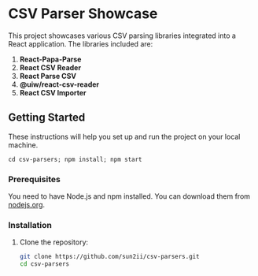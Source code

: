 # CSV Parser Showcase

This project showcases various CSV parsing libraries integrated into a React application. The libraries included are:

1. **React-Papa-Parse**
2. **React CSV Reader**
3. **React Parse CSV**
4. **@uiw/react-csv-reader**
5. **React CSV Importer**

## Getting Started

These instructions will help you set up and run the project on your local machine.

`cd csv-parsers; npm install; npm start`

### Prerequisites

You need to have Node.js and npm installed. You can download them from [nodejs.org](https://nodejs.org/).

### Installation

1. Clone the repository:
   ```sh
   git clone https://github.com/sun2ii/csv-parsers.git
   cd csv-parsers
   ```
